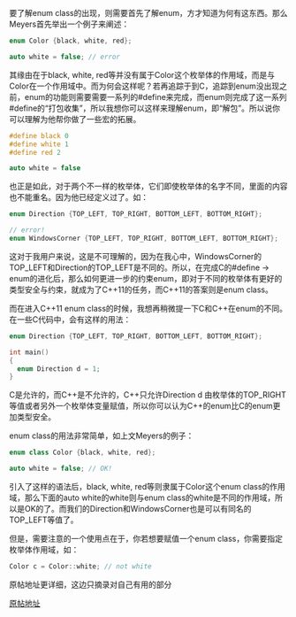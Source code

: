 要了解enum class的出现，则需要首先了解enum，方才知道为何有这东西。那么Meyers首先举出一个例子来阐述：

```c++
enum Color {black, white, red};

auto white = false; // error
```

其缘由在于black, white, red等并没有属于Color这个枚举体的作用域，而是与Color在一个作用域中。而为何会这样呢？若再追踪于到C，追踪到enum没出现之前，enum的功能则需要需要一系列的#define来完成，而enum则完成了这一系列#define的“打包收集”，所以我想你可以这样来理解enum，即“解包”。所以说你可以理解为他帮你做了一些宏的拓展。

```c++
#define black 0
#define white 1
#define red 2

auto white = false
```

也正是如此，对于两个不一样的枚举体，它们即使枚举体的名字不同，里面的内容也不能重名。因为他已经定义过了。如：

```c++
enum Direction {TOP_LEFT, TOP_RIGHT, BOTTOM_LEFT, BOTTOM_RIGHT};

// error!
enum WindowsCorner {TOP_LEFT, TOP_RIGHT, BOTTOM_LEFT, BOTTOM_RIGHT};
```

这对于我用户来说，这是不可理解的，因为在我心中，WindowsCorner的TOP_LEFT和Direction的TOP_LEFT是不同的。所以，在完成C的#define -> enum的进化后，那么如何更进一步的约束enum，即对于不同的枚举体有更好的类型安全与约束，就成为了C++11的任务，而C++11的答案则是enum class。

而在进入C++11 enum class的时候，我想再稍微提一下C和C++在enum的不同。在一些C代码中，会有这样的用法：

```c++
enum Direction {TOP_LEFT, TOP_RIGHT, BOTTOM_LEFT, BOTTOM_RIGHT};

int main()
{
  enum Direction d = 1;
}
```

C是允许的，而C++是不允许的，C++只允许Direction d 由枚举体的TOP_RIGHT等值或者另外一个枚举体变量赋值，所以你可以认为C++的enum比C的enum更加类型安全。



enum class的用法非常简单，如上文Meyers的例子：

```c++
enum class Color {black, white, red};

auto white = false; // OK!
```

引入了这样的语法后，black, white, red等则隶属于Color这个enum class的作用域，那么下面的auto white的white则与enum class的white是不同的作用域，所以是OK的了。而我们的Direction和WindowsCorner也是可以有同名的TOP_LEFT等值了。

但是，需要注意的一个使用点在于，你若想要赋值一个enum class，你需要指定枚举体作用域，如：

```c++
Color c = Color::white; // not white
```



原帖地址更详细，这边只摘录对自己有用的部分

[原帖地址](https://zhuanlan.zhihu.com/p/21722362)

